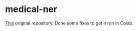 # medical-ner

[This](https://github.com/sitingGZ/bert-sner/tree/main) original repository. Done some fixes to get it run in Colab.
